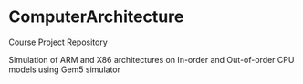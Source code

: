 # ComputerArchitecture
Course Project Repository

Simulation of ARM and X86 architectures on In-order and Out-of-order CPU models using Gem5 simulator

